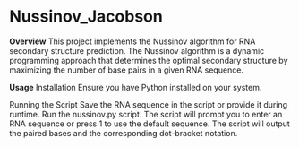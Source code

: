 # Nussinov_Jacobson
**Overview**
This project implements the Nussinov algorithm for RNA secondary structure prediction. The Nussinov algorithm is a dynamic programming approach that determines the optimal secondary structure by maximizing the number of base pairs in a given RNA sequence.

**Usage**
Installation
Ensure you have Python installed on your system.

Running the Script
Save the RNA sequence in the script or provide it during runtime.
Run the nussinov.py script.
The script will prompt you to enter an RNA sequence or press 1 to use the default sequence.
The script will output the paired bases and the corresponding dot-bracket notation.
